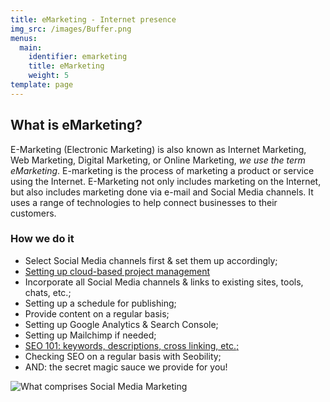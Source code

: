 ```yaml
---
title: eMarketing - Internet presence
img_src: /images/Buffer.png
menus:
  main:
    identifier: emarketing
    title: eMarketing
    weight: 5
template: page
---
```

## What is eMarketing?

E-Marketing (Electronic Marketing) is also known as Internet Marketing, Web Marketing, Digital Marketing, or Online Marketing, *we use the term eMarketing*. E-marketing is the process of marketing a product or service using the Internet. E-Marketing not only includes marketing on the Internet, but also includes marketing done via e-mail and Social Media channels. It uses a range of technologies to help connect businesses to their customers.

### How we do it

* Select Social Media channels first & set them up accordingly;
* [Setting up cloud-based project management](https://www.blackboxmd.work/posts/dolor/)
* Incorporate all Social Media channels & links to existing sites, tools, chats, etc.;
* Setting up a schedule for publishing;
* Provide content on a regular basis;
* Setting up Google Analytics & Search Console;
* Setting up Mailchimp if needed;
* [SEO 101: keywords, descriptions, cross linking, etc.;](https://www.blackboxmd.work/posts/lorem/)
* Checking SEO on a regular basis with Seobility;
* AND: the secret magic sauce we provide for you!

![What comprises Social Media Marketing](/images/Social-Media-Marketing-Tips.jpg "Social Media Marketing")